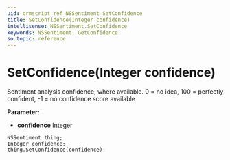 ```yaml
---
uid: crmscript_ref_NSSentiment_SetConfidence
title: SetConfidence(Integer confidence)
intellisense: NSSentiment.SetConfidence
keywords: NSSentiment, GetConfidence
so.topic: reference
---
```


# SetConfidence(Integer confidence)

Sentiment analysis confidence, where available. 0 = no idea, 100 = perfectly confident, -1 = no confidence score available

**Parameter:** 
* **confidence** Integer

```crmscript
NSSentiment thing;
Integer confidence;
thing.SetConfidence(confidence);
```


